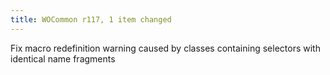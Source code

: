 ```yaml
---
title: WOCommon r117, 1 item changed
---
```


Fix macro redefinition warning caused by classes containing selectors with identical name fragments
